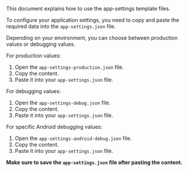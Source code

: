 This document explains how to use the app-settings template files.

To configure your application settings, you need to copy and paste the required data into the `app-settings.json` file.

Depending on your environment, you can choose between production values or debugging values.

For production values:

1. Open the `app-settings-production.json` file.
2. Copy the content.
3. Paste it into your `app-settings.json` file.

For debugging values:

1. Open the `app-settings-debug.json` file.
2. Copy the content.
3. Paste it into your `app-settings.json` file.

For specific Android debugging values:

1. Open the `app-settings-android-debug.json` file.
2. Copy the content.
3. Paste it into your `app-settings.json` file.

**Make sure to save the `app-settings.json` file after pasting the content.**
